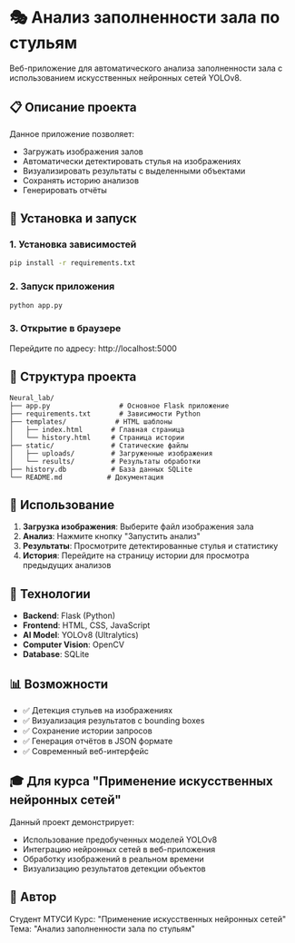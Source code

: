 # 🎭 Анализ заполненности зала по стульям

Веб-приложение для автоматического анализа заполненности зала с использованием искусственных нейронных сетей YOLOv8.

## 📋 Описание проекта

Данное приложение позволяет:
- Загружать изображения залов
- Автоматически детектировать стулья на изображениях
- Визуализировать результаты с выделенными объектами
- Сохранять историю анализов
- Генерировать отчёты

## 🚀 Установка и запуск

### 1. Установка зависимостей

```bash
pip install -r requirements.txt
```

### 2. Запуск приложения

```bash
python app.py
```

### 3. Открытие в браузере

Перейдите по адресу: http://localhost:5000

## 📁 Структура проекта

```
Neural_lab/
├── app.py                 # Основное Flask приложение
├── requirements.txt       # Зависимости Python
├── templates/            # HTML шаблоны
│   ├── index.html       # Главная страница
│   └── history.html     # Страница истории
├── static/              # Статические файлы
│   ├── uploads/         # Загруженные изображения
│   └── results/         # Результаты обработки
├── history.db           # База данных SQLite
└── README.md           # Документация
```

## 🎯 Использование

1. **Загрузка изображения**: Выберите файл изображения зала
2. **Анализ**: Нажмите кнопку "Запустить анализ"
3. **Результаты**: Просмотрите детектированные стулья и статистику
4. **История**: Перейдите на страницу истории для просмотра предыдущих анализов

## 🔧 Технологии

- **Backend**: Flask (Python)
- **Frontend**: HTML, CSS, JavaScript
- **AI Model**: YOLOv8 (Ultralytics)
- **Computer Vision**: OpenCV
- **Database**: SQLite

## 📊 Возможности

- ✅ Детекция стульев на изображениях
- ✅ Визуализация результатов с bounding boxes
- ✅ Сохранение истории запросов
- ✅ Генерация отчётов в JSON формате
- ✅ Современный веб-интерфейс

## 🎓 Для курса "Применение искусственных нейронных сетей"

Данный проект демонстрирует:
- Использование предобученных моделей YOLOv8
- Интеграцию нейронных сетей в веб-приложения
- Обработку изображений в реальном времени
- Визуализацию результатов детекции объектов

## 📝 Автор

Студент МТУСИ
Курс: "Применение искусственных нейронных сетей"
Тема: "Анализ заполненности зала по стульям" 
